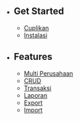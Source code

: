 - ## Get Started
    - [Cuplikan](/{{route}}/{{version}}/overview)
    - [Instalasi](/{{route}}/{{version}}/installation)
- ## Features
   - [Multi Perusahaan](/{{route}}/{{version}}/multiperusahaan)
   - [CRUD](/{{route}}/{{version}}/crud)
   - [Transaksi](/{{route}}/{{version}}/transaksi)
   - [Laporan](/{{route}}/{{version}}/laporan)
   - [Export](/{{route}}/{{version}}/export)
   - [Import](/{{route}}/{{version}}/import)

